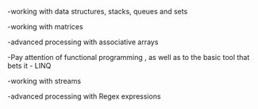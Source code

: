 -working with data structures, stacks, queues and sets

-working with matrices

-advanced processing with associative arrays

-Pay attention of functional programming , as well as to the basic tool that bets it - LINQ

-working with streams

-advanced processing with Regex expressions
